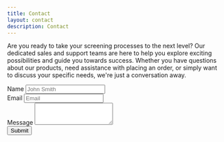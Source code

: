 ```yaml
---
title: Contact
layout: contact
description: Contact
---
```


Are you ready to take your screening processes to the next level? Our dedicated sales and support teams are here to help you explore exciting possibilities and guide you towards success. Whether you have questions about our products, need assistance with placing an order, or simply want to discuss your specific needs, we're just a conversation away.

<form>
  <div class="form-row">
    <div class="form-group col-md-6">
      <label for="inputName">Name</label>
      <input type="text" class="form-control" id="inputName" placeholder="John Smith">
    </div>
    <div class="form-group col-md-6">
      <label for="inputEmail4">Email</label>
      <input type="email" class="form-control" id="inputEmail4" placeholder="Email">
    </div>
  </div>
  <div class="form-group">
    <label for="inputMessage">Message</label>
    <textarea class="form-control" id="inputMessage" rows="3"></textarea>
  </div>
  <button type="submit" class="btn btn-primary">Submit</button>
</form>
